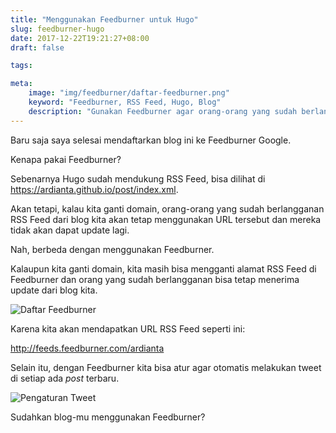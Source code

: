 ```yaml
---
title: "Menggunakan Feedburner untuk Hugo"
slug: feedburner-hugo
date: 2017-12-22T19:21:27+08:00
draft: false

tags:

meta:
    image: "img/feedburner/daftar-feedburner.png"
    keyword: "Feedburner, RSS Feed, Hugo, Blog"
    description: "Gunakan Feedburner agar orang-orang yang sudah berlangganan RSS Feed dari Blogmu tidak hilang"
---
```


Baru saja saya selesai mendaftarkan blog ini ke Feedburner Google.

Kenapa pakai Feedburner?

Sebenarnya Hugo sudah mendukung RSS Feed, bisa dilihat di https://ardianta.github.io/post/index.xml.

Akan tetapi, kalau kita ganti domain, orang-orang yang sudah berlangganan RSS Feed 
dari blog kita akan tetap menggunakan URL tersebut dan mereka tidak akan dapat 
update lagi.

Nah, berbeda dengan menggunakan Feedburner.

Kalaupun kita ganti domain, kita masih bisa mengganti alamat RSS Feed
di Feedburner dan orang yang sudah berlangganan bisa tetap menerima
update dari blog kita.

![Daftar Feedburner](/img/feedburner/daftar-feedburner.png)

Karena kita akan mendapatkan URL RSS Feed seperti ini:

http://feeds.feedburner.com/ardianta

Selain itu, dengan Feedburner kita bisa atur agar otomatis melakukan 
tweet di setiap ada _post_ terbaru.

![Pengaturan Tweet](/img/feedburner/tweet.png)

Sudahkan blog-mu menggunakan Feedburner?


